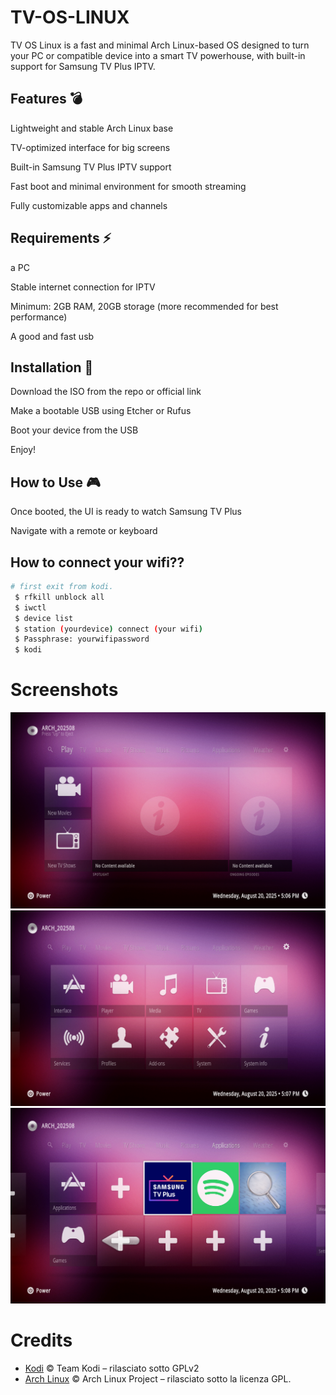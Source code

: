 # TV-OS-LINUX

TV OS Linux is a fast and minimal Arch Linux-based OS designed to turn your PC or compatible device into a smart TV powerhouse, with built-in support for Samsung TV Plus IPTV.

## Features 💣

Lightweight and stable Arch Linux base

TV-optimized interface for big screens

Built-in Samsung TV Plus IPTV support

Fast boot and minimal environment for smooth streaming

Fully customizable apps and channels

## Requirements ⚡

a PC

Stable internet connection for IPTV

Minimum: 2GB RAM, 20GB storage (more recommended for best performance)

 A good and fast usb
 
## Installation 🚀

Download the ISO from the repo or official link

Make a bootable USB using Etcher or Rufus

Boot your device from the USB

Enjoy!

## How to Use 🎮

Once booted, the UI is ready to watch Samsung TV Plus

Navigate with a remote or keyboard


## How to connect your wifi??

```bash
# first exit from kodi.
 $ rfkill unblock all
 $ iwctl
 $ device list
 $ station (yourdevice) connect (your wifi)
 $ Passphrase: yourwifipassword
 $ kodi
 ```

# Screenshots
![TV OS Linux Home Screen](https://github.com/GITHUBDELTA100/TV-OS-LINUX/blob/main/tvoslinuxscr.png)
![TV OS Linux Setting Screen](https://github.com/GITHUBDELTA100/TV-OS-LINUX/blob/main/tvoslinuxsc2.png)
![TV OS Linux Apps Screen](https://github.com/GITHUBDELTA100/TV-OS-LINUX/blob/main/tvoslinuxscr3.png)

# Credits

- [Kodi](https://kodi.tv) © Team Kodi – rilasciato sotto GPLv2
- [Arch Linux](https://archlinux.org) © Arch Linux Project – rilasciato sotto la licenza GPL.


